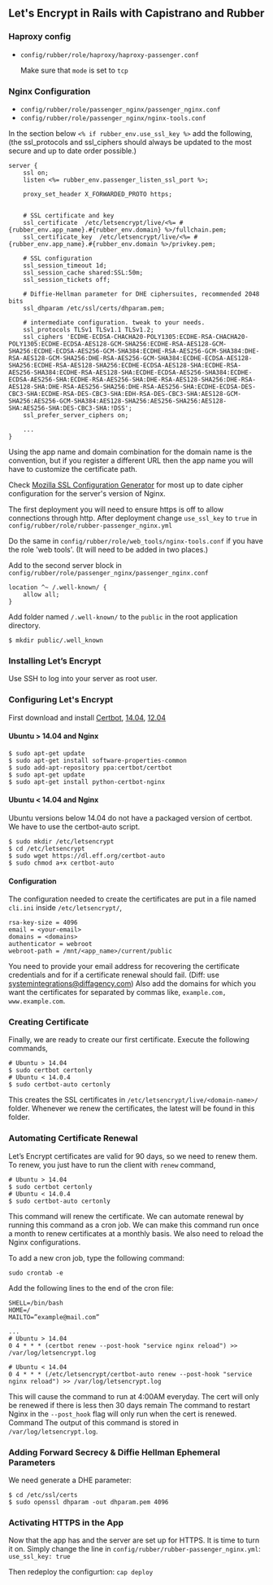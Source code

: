 ## Let's Encrypt in Rails with Capistrano and Rubber

### Haproxy config
* `config/rubber/role/haproxy/haproxy-passenger.conf`
	
	Make sure that `mode` is set to `tcp`

### Nginx Configuration

* `config/rubber/role/passenger_nginx/passenger_nginx.conf`
* `config/rubber/role/passenger_nginx/nginx-tools.conf`

In the section below `<% if rubber_env.use_ssl_key %>` add the following, (the ssl\_protocols and ssl\_ciphers should always be updated to the most secure and up to date order possible.)
 
```
server {
	ssl on;
	listen <%= rubber_env.passenger_listen_ssl_port %>;

	proxy_set_header X_FORWARDED_PROTO https;

    
	# SSL certificate and key
	ssl_certificate  /etc/letsencrypt/live/<%= #{rubber_env.app_name}.#{rubber_env.domain} %>/fullchain.pem;
	ssl_certificate_key  /etc/letsencrypt/live/<%= #{rubber_env.app_name}.#{rubber_env.domain %>/privkey.pem;

	# SSL configuration
	ssl_session_timeout 1d;
	ssl_session_cache shared:SSL:50m;
	ssl_session_tickets off;

	# Diffie-Hellman parameter for DHE ciphersuites, recommended 2048 bits
	ssl_dhparam /etc/ssl/certs/dhparam.pem;

	# intermediate configuration. tweak to your needs.
	ssl_protocols TLSv1 TLSv1.1 TLSv1.2;
	ssl_ciphers 'ECDHE-ECDSA-CHACHA20-POLY1305:ECDHE-RSA-CHACHA20-POLY1305:ECDHE-ECDSA-AES128-GCM-SHA256:ECDHE-RSA-AES128-GCM-SHA256:ECDHE-ECDSA-AES256-GCM-SHA384:ECDHE-RSA-AES256-GCM-SHA384:DHE-RSA-AES128-GCM-SHA256:DHE-RSA-AES256-GCM-SHA384:ECDHE-ECDSA-AES128-SHA256:ECDHE-RSA-AES128-SHA256:ECDHE-ECDSA-AES128-SHA:ECDHE-RSA-AES256-SHA384:ECDHE-RSA-AES128-SHA:ECDHE-ECDSA-AES256-SHA384:ECDHE-ECDSA-AES256-SHA:ECDHE-RSA-AES256-SHA:DHE-RSA-AES128-SHA256:DHE-RSA-AES128-SHA:DHE-RSA-AES256-SHA256:DHE-RSA-AES256-SHA:ECDHE-ECDSA-DES-CBC3-SHA:ECDHE-RSA-DES-CBC3-SHA:EDH-RSA-DES-CBC3-SHA:AES128-GCM-SHA256:AES256-GCM-SHA384:AES128-SHA256:AES256-SHA256:AES128-SHA:AES256-SHA:DES-CBC3-SHA:!DSS';
	ssl_prefer_server_ciphers on;
	
	...
}
```
Using the app name and domain combination for the domain name is the convention, but if you register a different URL then the app name you will have to customize the certificate path.

Check [Mozilla SSL Configuration Generator](https://mozilla.github.io/server-side-tls/ssl-config-generator/) for most up to date cipher configuration for the server's version of Nginx.

The first deployment you will need to ensure https is off to allow connections through http.
After deployment change `use_ssl_key` to `true` in `config/rubber/role/rubber-passenger_nginx.yml`

Do the same in `config/rubber/role/web_tools/nginx-tools.conf` if you have the role 'web tools'. (It will need to be added in two places.)

Add to the second server block in `config/rubber/role/passenger_nginx/passenger_nginx.conf`

``` 
location ^~ /.well-known/ {
    allow all;
}
``` 

Add folder named `/.well-known/` to the `public` in the root application directory.

```
$ mkdir public/.well_known
```

### Installing Let’s Encrypt
Use SSH to log into your server as root user. 

### Configuring Let's Encrypt

First download and install [Certbot](https://certbot.eff.org/), [14.04](https://certbot.eff.org/lets-encrypt/ubuntutrusty-nginx),
[12.04](https://certbot.eff.org/lets-encrypt/ubuntuother-nginx)

#### Ubuntu > 14.04 and Nginx
```
$ sudo apt-get update
$ sudo apt-get install software-properties-common
$ sudo add-apt-repository ppa:certbot/certbot
$ sudo apt-get update
$ sudo apt-get install python-certbot-nginx 
```
#### Ubuntu < 14.04 and Nginx

Ubuntu versions below 14.04 do not have a packaged version of certbot. We have to use the certbot-auto script.

```
$ sudo mkdir /etc/letsencrypt
$ cd /etc/letsencrypt
$ sudo wget https://dl.eff.org/certbot-auto
$ sudo chmod a+x certbot-auto
```

#### Configuration
The configuration needed to create the certificates are put in a file named `cli.ini` inside `/etc/letsencrypt/`,

```
rsa-key-size = 4096
email = <your-email>
domains = <domains>
authenticator = webroot
webroot-path = /mnt/<app_name>/current/public
```

You need to provide your email address for recovering the certificate credentials and for if a certificate renewal should fail. (Diff: use systemintegrations@diffagency.com) Also add the domains for which you want the certificates for separated by commas like, `example.com, www.example.com`.

### Creating Certificate
Finally, we are ready to create our first certificate. Execute the following commands,

```
# Ubuntu > 14.04
$ sudo certbot certonly
# Ubuntu < 14.0.4
$ sudo certbot-auto certonly
```

This creates the SSL certificates in `/etc/letsencrypt/live/<domain-name>/` folder. Whenever we renew the certificates, the latest will be found in this folder.

### Automating Certificate Renewal
Let’s Encrypt certificates are valid for 90 days, so we need to renew them. To renew, you just have to run the client with `renew` command,

```
# Ubuntu > 14.04
$ sudo certbot certonly
# Ubuntu < 14.0.4
$ sudo certbot-auto certonly
```

This command will renew the certificate. We can automate renewal by running this command as a cron job. We can make this command run once a month to renew certificates at a monthly basis. We also need to reload the Nginx configurations.

To add a new cron job, type the following command:

`sudo crontab -e`

Add the following lines to the end of the cron file:

```
SHELL=/bin/bash
HOME=/
MAILTO=”example@mail.com”

...
# Ubuntu > 14.04
0 4 * * * (certbot renew --post-hook "service nginx reload") >> /var/log/letsencrypt.log

# Ubuntu < 14.04
0 4 * * * (/etc/letsencrypt/certbot-auto renew --post-hook "service nginx reload") >> /var/log/letsencrypt.log
```

This will cause the command to run at 4:00AM everyday. The cert will only be renewed if there is less then 30 days remain The command to restart Nginx in the `--post_hook` flag will  only run when the cert is renewed. Command The output of this command is stored in `/var/log/letsencrypt.log`.

### Adding Forward Secrecy & Diffie Hellman Ephemeral Parameters
We need generate a DHE parameter:

```
$ cd /etc/ssl/certs
$ sudo openssl dhparam -out dhparam.pem 4096
```

### Activating HTTPS in the App
Now that the app has and the server are set up for HTTPS. It is time to turn it on. 
Simply change the line in `config/rubber/rubber-passenger_nginx.yml`:
`use_ssl_key: true`

Then redeploy the configurtion: `cap deploy`

